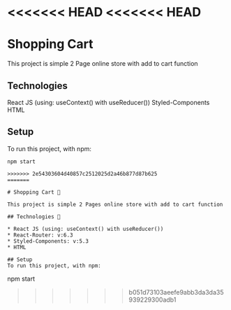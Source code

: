 <<<<<<< HEAD
<<<<<<< HEAD
=======

# Shopping Cart

This project is simple 2 Page online store with add to cart function

## Technologies

React JS (using: useContext() with useReducer())
Styled-Components
HTML

## Setup
To run this project, with npm:

```
npm start
 
>>>>>>> 2e54303604d40857c2512025d2a46b877d87b625
=======

# Shopping Cart 🛒

This project is simple 2 Pages online store with add to cart function

## Technologies 🤖

* React JS (using: useContext() with useReducer())
* React-Router: v:6.3
* Styled-Components: v:5.3
* HTML

## Setup
To run this project, with npm:

```
npm start
 
>>>>>>> b051d73103aeefe9abb3da3da35939229300adb1
